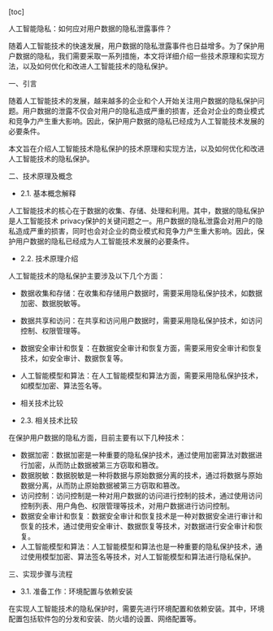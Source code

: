 
[toc]                    
                
                
人工智能隐私：如何应对用户数据的隐私泄露事件？

随着人工智能技术的快速发展，用户数据的隐私泄露事件也日益增多。为了保护用户数据的隐私，我们需要采取一系列措施，本文将详细介绍一些技术原理和实现方法，以及如何优化和改进人工智能技术的隐私保护。

一、引言

随着人工智能技术的发展，越来越多的企业和个人开始关注用户数据的隐私保护问题。用户数据的泄露不仅会对用户的隐私造成严重的损害，还会对企业的商业模式和竞争力产生重大影响。因此，保护用户数据的隐私已经成为人工智能技术发展的必要条件。

本文旨在介绍人工智能技术隐私保护的技术原理和实现方法，以及如何优化和改进人工智能技术的隐私保护。

二、技术原理及概念

- 2.1. 基本概念解释

人工智能技术的核心在于数据的收集、存储、处理和利用。其中，数据的隐私保护是人工智能技术 privacy保护的关键问题之一。用户数据的隐私泄露会对用户的隐私造成严重的损害，同时也会对企业的商业模式和竞争力产生重大影响。因此，保护用户数据的隐私已经成为人工智能技术发展的必要条件。

- 2.2. 技术原理介绍

人工智能技术的隐私保护主要涉及以下几个方面：

- 数据收集和存储：在收集和存储用户数据时，需要采用隐私保护技术，如数据加密、数据脱敏等。
- 数据共享和访问：在共享和访问用户数据时，需要采用隐私保护技术，如访问控制、权限管理等。
- 数据安全审计和恢复：在数据安全审计和恢复方面，需要采用安全审计和恢复技术，如安全审计、数据恢复等。
- 人工智能模型和算法：在人工智能模型和算法方面，需要采用隐私保护技术，如模型加密、算法签名等。

- 相关技术比较

- 2.3. 相关技术比较

在保护用户数据的隐私方面，目前主要有以下几种技术：

- 数据加密：数据加密是一种重要的隐私保护技术，通过使用加密算法对数据进行加密，从而防止数据被第三方窃取和篡改。
- 数据脱敏：数据脱敏是一种将数据与原始数据分离的技术，通过将数据与原始数据分离，从而防止原始数据被第三方窃取和篡改。
- 访问控制：访问控制是一种对用户数据的访问进行控制的技术，通过使用访问控制列表、用户角色、权限管理等技术，对用户数据进行访问控制。
- 数据安全审计和恢复：数据安全审计和恢复技术是一种对数据安全进行审计和恢复的技术，通过使用安全审计、数据恢复等技术，对数据进行安全审计和恢复。
- 人工智能模型和算法：人工智能模型和算法也是一种重要的隐私保护技术，通过使用模型加密、算法签名等技术，对人工智能模型和算法进行隐私保护。

三、实现步骤与流程

- 3.1. 准备工作：环境配置与依赖安装

在实现人工智能技术的隐私保护时，需要先进行环境配置和依赖安装。其中，环境配置包括软件包的分发和安装、防火墙的设置、网络配置等。

